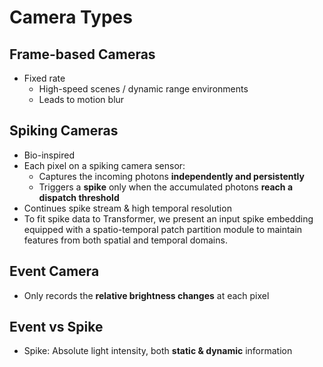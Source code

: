 # Camera Types

## Frame-based Cameras

- Fixed rate
  - High-speed scenes / dynamic range environments
  - Leads to motion blur

## Spiking Cameras

- Bio-inspired
- Each pixel on a spiking camera sensor:
  - Captures the incoming photons **independently and persistently**
  - Triggers a **spike** only when the accumulated photons **reach a dispatch threshold**
- Continues spike stream & high temporal resolution
-  To fit spike data to Transformer, we present an input spike embedding equipped with a spatio-temporal patch partition module to maintain features from both spatial and temporal domains.

## Event Camera

- Only records the **relative brightness changes** at each pixel

## Event vs Spike

- Spike: Absolute light intensity, both **static & dynamic** information
